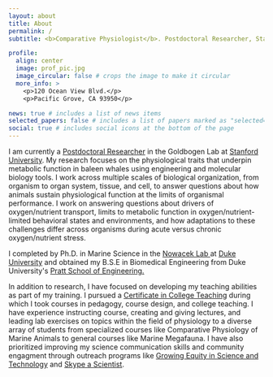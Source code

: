 ```yaml
---
layout: about
title: About
permalink: /
subtitle: <b>Comparative Physiologist</b>. Postdoctoral Researcher, Stanford University

profile:
  align: center
  image: prof_pic.jpg
  image_circular: false # crops the image to make it circular
  more_info: >
    <p>120 Ocean View Blvd.</p>
    <p>Pacific Grove, CA 93950</p>

news: true # includes a list of news items
selected_papers: false # includes a list of papers marked as "selected={true}"
social: true # includes social icons at the bottom of the page
---
```


I am currently a <a href = "https://profiles.stanford.edu/ashley-blawas"> Postdoctoral Researcher</a> in the Goldbogen Lab at <a href="https://hopkinsmarinestation.stanford.edu/"> Stanford University</a>. My research focuses on the physiological traits that underpin  metabolic function in baleen whales using engineering and molecular biology tools.  I work across multiple scales of biological organization, from organism to organ system, tissue, and cell, to answer questions about how animals sustain physiological function at the limits of organismal performance. I work on answering questions about drivers of oxygen/nutrient transport, limits to metabolic function in oxygen/nutrient-limited behavioral states and environments, and how adaptations to these challenges differ across organisms during acute versus chronic oxygen/nutrient stress. 

I completed by Ph.D. in Marine Science in the <a href="https://sites.nicholas.duke.edu/nowacek/"> Nowacek Lab </a> at <a href="https://nicholas.duke.edu/marinelab"> Duke University</a> and obtained my B.S.E in Biomedical Engineering from Duke University's <a href="https://pratt.duke.edu/"> Pratt School of Engineering. </a>

In addition to research, I have focused on developing my teaching abilities as part of my training. I pursued a <a href="https://gradschool.duke.edu/professional-development/programs/certificate-college-teaching">Certificate in College Teaching</a> during which I took courses in pedagogy, course design, and college teaching.  I have experience instructing course, creating and giving lectures, and leading lab exercises on topics within the field of physiology to a diverse array of students from specialized courses like Comparative Physiology of Marine Animals to general courses like Marine Megafauna. I have also prioritized improving my science communication skills and community engagment through outreach programs like <a href="https://sites.duke.edu/gest/">Growing Equity in Science and Technology</a> and <a href="https://www.skypeascientist.com/">Skype a Scientist</a>. 

